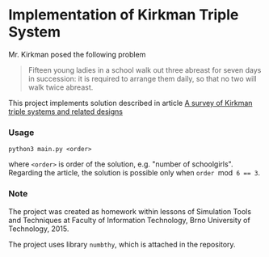 # Implementation of Kirkman Triple System

Mr. Kirkman posed the following problem

> Fifteen young ladies in a school walk out three abreast for seven days in
succession: it is required to arrange them daily, so that no two will walk
twice abreast. 

This project implements solution described in article [A survey of Kirkman triple systems and related designs](https://www.sciencedirect.com/science/article/pii/0012365X9190294C)

### Usage

```
python3 main.py <order>
```

where `<order>` is order of the solution, e.g. "number of schoolgirls". Regarding the article, the solution is possible only when `order `mod` 6 == 3`.

### Note
The project was created as homework within lessons of Simulation Tools and Techniques at Faculty of Information Technology, Brno University of Technology, 2015.

The project uses library `numbthy`, which is attached in the repository.
